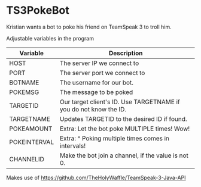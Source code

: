 # TS3PokeBot
Kristian wants a bot to poke his friend on TeamSpeak 3 to troll him.

Adjustable variables in the program

| Variable      | Description                                                       |
| ------------- | ----------------------------------------------------------------- |
| HOST          | The server IP we connect to                                       |
| PORT          | The server port we connect to                                     |
| BOTNAME       | The username for our bot.                                         |
| POKEMSG       | The message to be poked                                           |
| TARGETID      | Our target client's ID. Use TARGETNAME if you do not know the ID. |
| TARGETNAME    | Updates TARGETID to the desired ID if found.                      |
| POKEAMOUNT    | Extra: Let the bot poke MULTIPLE times! Wow!                      |
| POKEINTERVAL  | Extra: ^ Poking multiple times comes in intervals!                |
| CHANNELID     | Make the bot join a channel, if the value is not 0.               |

Makes use of https://github.com/TheHolyWaffle/TeamSpeak-3-Java-API

